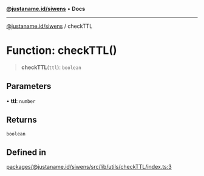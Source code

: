 [**@justaname.id/siwens**](../README.md) • **Docs**

***

[@justaname.id/siwens](../globals.md) / checkTTL

# Function: checkTTL()

> **checkTTL**(`ttl`): `boolean`

## Parameters

• **ttl**: `number`

## Returns

`boolean`

## Defined in

[packages/@justaname.id/siwens/src/lib/utils/checkTTL/index.ts:3](https://github.com/JustaName-id/JustaName-sdk/blob/626b4b68604f3125538c424811e641247a5bd58d/packages/@justaname.id/siwens/src/lib/utils/checkTTL/index.ts#L3)
